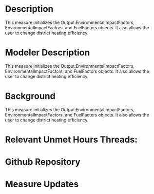 # Description
This measure initializes the Output:EnvironmentalImpactFactors, EnvironmentalImpactFactors, and FuelFactors objects.  It also allows the user to change district heating efficiency.

# Modeler Description
This measure initializes the Output:EnvironmentalImpactFactors, EnvironmentalImpactFactors, and FuelFactors objects.  It also allows the user to change district heating efficiency.

# Background
This measure initializes the Output:EnvironmentalImpactFactors, EnvironmentalImpactFactors, and FuelFactors objects.  It also allows the user to change district heating efficiency.

# Relevant Unmet Hours Threads:


# Github Repository


# Measure Updates
